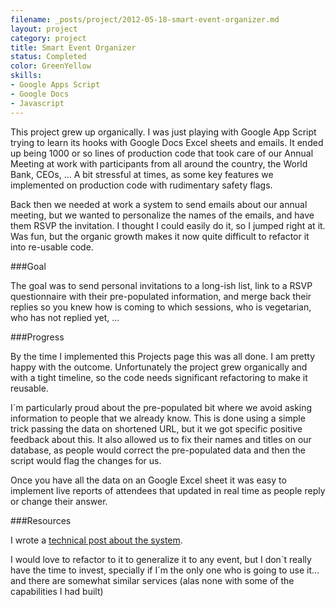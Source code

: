 ```yaml
---
filename: _posts/project/2012-05-18-smart-event-organizer.md
layout: project
category: project
title: Smart Event Organizer
status: Completed 
color: GreenYellow
skills:
- Google Apps Script
- Google Docs
- Javascript 
---
```


This project grew up organically. I was just playing with Google
App Script trying to learn its hooks with Google Docs Excel sheets and
emails. It ended up being 1000 or so lines of production code that took
care of our Annual Meeting at work with participants from all around the
country, the World Bank, CEOs, ... A bit stressful at times, as some key
features we implemented on production code with rudimentary safety
flags.

Back then we needed at work a system to send emails about our
annual meeting, but we wanted to personalize the names of the emails,
and have them RSVP the invitation. I thought I could easily do it, so I
jumped right at it. Was fun, but the organic growth makes it now quite
difficult to refactor it into re-usable code.

###Goal

The goal was to send personal invitations to a long-ish list, link to a
RSVP questionnaire with their pre-populated information, and merge back their
replies so you knew how is coming to which sessions, who is vegetarian,
who has not replied yet, ...

###Progress

By the time I implemented this Projects page this was all done. I am
pretty happy with the outcome. Unfortunately the project grew
organically and with a tight timeline, so the code needs significant
refactoring to make it reusable.

I´m particularly proud about the pre-populated bit where we avoid asking
information to people that we already know. This is done using a simple
trick passing the data on shortened URL, but it we got specific positive feedback
about this. It also allowed us to fix their names and titles on our database, as people would
correct the pre-populated data and then the script would flag the changes
for us.

Once you have all the data on an Google Excel sheet it was easy to
implement live reports of attendees that updated in real time as people
reply or change their answer.

###Resources

I wrote a [technical post about the
system](/2012/05/18/case-study-for-an-invitation-system-using-google-apps-script/). 

I would love to refactor to it to generalize it to any event, but I
don´t really have the time to invest, specially if I´m the only one who
is going to use it... and there are somewhat similar services (alas none
with some of the capabilities I had built)

